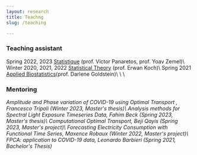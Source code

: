 ```yaml
---
layout: research
title: Teachng 
slug: /teaching

---
```

<h3>Teaching assistant</h3>
Spring  2022, 2023           <a href="https://moodle.epfl.ch/course/view.php?id=10071">Statistique</a> (prof. Victor Panaretos, prof. Yoav Zemel)\
Winter 2020, 2021, 2022      <a href='https://moodle.epfl.ch/course/view.php?id=14238'>Statistical Theory</a> (prof. Erwan Koch)\
Spring 2021                  <a href='http://isa.epfl.ch/imoniteur_ISAP/!itffichecours.htmww_i_matiere=2217230230&ww_x_anneeacad=2301874614&ww_i_section=84482813&ww_i_niveau=2936295&ww_c_langue=fr]'>Applied Biostatistics</a>(prof. Darlene Goldstein)\
\
\


<h3>Mentoring</h3>
<em> Amplitude and Phase variation of COVID-19 using Optimal Transport <em>, Francesco Tripoli (Winter 2023, Master's thesis)\
<em> Analysis methods for Spectral Light Exposure Timeseries Data<em>, Fahim Beck (Spring 2023, Master's thesis)\
<em> Computational Optimal Transport<em>,  Beji Qayis (Spring 2023, Master's project)\
<em> Forecasting Electricity Consumption with Functional Time Series<em>, Maxence Robaux (Winter 2022, Master's project)\
<em> FPCA: application to COVID-19 data<em>, Leonardo Barbieri (Spring 2021, Bachelor's Thesis)
